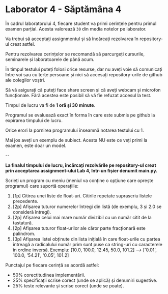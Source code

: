 # Laborator 4 - Săptămâna 4

În cadrul laboratorului 4, fiecare student va primi cerințele pentru primul examen parțial. Acesta valorează `30` din media notelor pe laborator. 

Va trebui să acceptați assignmentul și să încărcați rezolvarea în repository-ul creat astfel.

Pentru rezolvarea cerințelor se recomandă să parcurgeți cursurile, seminarele și laboratoarele de până acum.

În timpul testului puteți folosi orice resurse, dar nu aveți voie să comunicați între voi sau cu terțe persoane și nici să accesați repository-urile de github ale colegilor voștri. 

Să vă asigurați că puteți face share screen și că aveți webcam și microfon funcționale. Fără acestea este posibil să vă fie refuzat accesul la test.

Timpul de lucru va fi de **1 oră și 30 minute**.

Programul se evaluează exact în forma în care este submis pe github la expirarea timpului de lucru.

Orice erori la pornirea programului înseamnă notarea testului cu 1.

Mai jos aveți un exemplu de subiect. Acesta NU este ce veți primi la examen, este doar un model.

--

**La finalul timpului de lucru, încărcați rezolvările pe repository-ul creat prin acceptarea assignment-ului Lab 4, într-un fișier denumit main.py.**

Scrieți un program cu meniu (meniul va conține o opțiune care oprește programul) care suportă operațiile:
1. [1p] Citirea unei liste de float-uri. Citirile repetate suprascriu listele precedente.
2. [2p] Afișarea tuturor numerelor întregi din listă (de exemplu, 3 și 2.0 se consideră întregi).
3. [2p] Afișarea celui mai mare număr divizibil cu un număr citit de la tastatură.
4. [2p] Afișarea tuturor float-urilor ale căror parte fracționară este palindrom.
5. [3p] Afișarea listei obținute din lista inițială în care float-urile cu partea întreagă a radicalului număr prim sunt puse ca string-uri cu caracterele în ordine inversă. 
Exemplu: 
[10.0, 100.0, 12.45, 50.0, 101.2] --> ['0.01', 100.0, '54.21', '0.05', 101.2]

Punctajul pe fiecare cerință se acordă astfel:
-	50% corectitudinea implementării.
-	25% specificații scrise corect (unde se aplică) și denumiri sugestive.
-	25% teste relevante și scrise corect (unde se poate).
